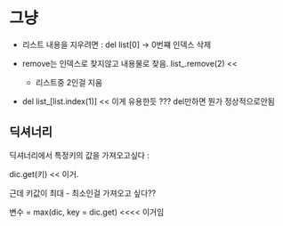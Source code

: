 # 그냥

- 리스트 내용을 지우려면 : del list[0] -> 0번쨰 인덱스 삭제
- remove는 인덱스로 찾지않고 내용물로 찾음. list_.remove(2) <<
  - 리스트중 2인걸 지움

- del list_[list.index(1)] << 이게 유용한듯 ??? del만하면 뭔가 정상적으로안됨

 



## 딕셔너리

딕셔너리에서 특정키의 값을 가져오고싶다 :

dic.get(키) << 이거.

근데 키값이 최대 - 최소인걸 가져오고 싶다?? 

변수 = max(dic, key = dic.get) <<<< 이거임 